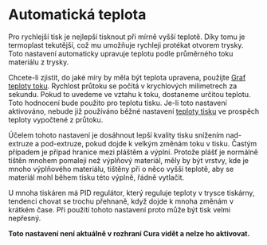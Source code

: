 Automatická teplota
====
Pro rychlejší tisk je nejlepší tisknout při mírně vyšší teplotě. Díky tomu je termoplast tekutější, což mu umožňuje rychleji protékat otvorem trysky. Toto nastavení automaticky upravuje teplotu podle průměrného toku materiálu z trysky.

Chcete-li zjistit, do jaké míry by měla být teplota upravena, použijte [Graf teploty toku](material_flow_temp_graph.md). Rychlost průtoku se počítá v krychlových milimetrech za sekundu. Pokud to uvedeme ve vztahu k toku, dostaneme určitou teplotu. Toto hodnocení bude použito pro teplotu tisku. Je-li toto nastavení aktivováno, nebude již používáno běžné nastavení [teploty tisku](../material/material_print_temperature.md) ve prospěch teploty vypočtené z průtoku.

Účelem tohoto nastavení je dosáhnout lepší kvality tisku snížením nad-extruze a pod-extruze, pokud dojde k velkým změnám toku v tisku. Častým případem je případ hranice mezi pláštěm a výplní. Protože plášť je normálně tištěn mnohem pomaleji než výplňový materiál, měly by být vrstvy, kde je mnoho výplňového materiálu, tištěny při o něco vyšší teplotě, aby se materiál mohl během tisku této výplně, řádně vytlačit.

U mnoha tiskáren má PID regulátor, který reguluje teploty v trysce tiskárny, tendenci chovat se trochu přehnaně, když dojde k mnoha změnám v krátkém čase. Při použití tohoto nastavení proto může být tisk velmi nepřesný.

**Toto nastavení není aktuálně v rozhraní Cura vidět a nelze ho aktivovat.**
